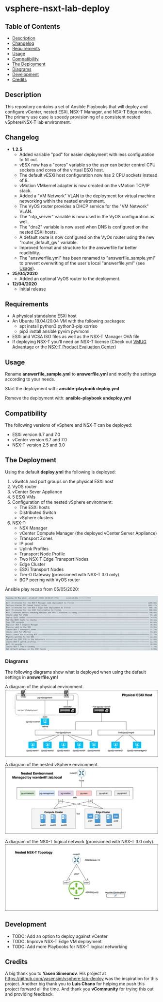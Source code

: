 # vsphere-nsxt-lab-deploy

## Table of Contents

* [Description](#Description)
* [Changelog](#Changelog)
* [Requirements](#Requirements)
* [Usage](#Usage)
* [Compatibility](#Compatibility)
* [The Deployment](#The-Deployment)
* [Diagrams](#Diagrams)
* [Development](#Development)
* [Credits](#Credits)

## Description

This repository contains a set of Ansible Playbooks that will deploy and configure vCenter, nested ESXi, NSX-T Manager, and NSX-T Edge nodes. The primary use case is speedy provisioning of a consistent nested vSphere/NSX-T lab environment.

## Changelog

* **1.2.5**
  * Added variable "pod" for easier deployment with less configuration to fill out.
  * vESX now has a "cores" variable so the user can better control CPU sockets and cores of the virtual ESXi host.
  * The default vESXi host configuration now has 2 CPU sockets instead of 8.
  * vMotion VMkernel adapter is now created on the vMotion TCP/IP stack.
  * Added a "VM Network" VLAN to the deployment for virtual machine networking within the nested environment. 
  * The VyOS router provides a DHCP service for the "VM Network" VLAN.
  * The "ntp_server" variable is now used in the VyOS configuration as well.
  * The "dns2" variable is now used when DNS is configured on the nested ESXi hosts. 
  * A default route is now configured on the VyOs router using the new "router_default_gw" variable.
  * Improved format and structure for the answerfile for better readibility.
  * The "answerfile.yml" has been renamed to "answerfile_sample.yml" to prevent overwriting of the user's local "answerfile.yml" (see [Usage](#Usage)).
* **25/04/2020**
  * Added an optional VyOS router to the deployment.
* **12/04/2020**
  * Initial release

## Requirements

* A physical standalone ESXi host
* An Ubuntu 18.04/20.04 VM with the following packages:
  * apt install python3 python3-pip xorriso
  * pip3 install ansible pyvim pyvmomi
* ESXi and VCSA ISO files as well as the NSX-T Manager OVA file
* If deploying NSX-T you'll need an NSX-T license (Check out [VMUG Advantage](https://www.vmug.com/membership/vmug-advantage-membership) or the [NSX-T Product Evaluation Center](https://my.vmware.com/web/vmware/evalcenter?p=nsx-t-eval))

## Usage

Rename **answerfile_sample.yml** to **answerfile.yml** and modify the settings according to your needs. 

Start the deployment with: **ansible-playbook deploy.yml**

Remove the deployment with: **ansible-playbook undeploy.yml**

## Compatibility

The following versions of vSphere and NSX-T can be deployed:
* ESXi version 6.7 and 7.0
* vCenter version 6.7 and 7.0
* NSX-T version 2.5 and 3.0

## The Deployment

Using the default **deploy.yml** the following is deployed:
1. vSwitch and port groups on the physical ESXi host
1. VyOS router
1. vCenter Sever Appliance
1. 5 ESXi VMs
1. Configuration of the nested vSphere environment:
   * The ESXi hosts
   * Distributed Switch
   * vSphere clusters
1. NSX-T:
   * NSX Manager
   * vCenter Compute Manager (the deployed vCenter Server Appliance)
   * Transport Zones
   * IP pool
   * Uplink Profiles
   * Transport Node Profile
   * Two NSX-T Edge Transport Nodes
   * Edge Cluster
   * ESXi Transport Nodes
   * Tier-0 Gateway (provisioned with NSX-T 3.0 only)
   * BGP peering with VyOS router

Ansible play recap from 05/05/2020:

![](images/play-recap.png)

### Diagrams

The following diagrams show what is deployed when using the default settings in **answerfile.yml**

A diagram of the physical environment.
![Physicaloverview](images/vsphere-nsxt-deploy-phys.png)

A diagram of the nested vSphere environment.
![Logicaloverview](images/vsphere-nsxt-deploy-log.png)

A diagram of the NSX-T logical network (provisioned with NSX-T 3.0 only).
![Logicalnsxoverview](images/vsphere-nsxt-deploy-nsx.png)

## Development

* TODO: Add an option to deploy against vCenter
* TODO: Improve NSX-T Edge VM deployment
* TODO: Add more Playbooks for NSX-T logical networking

## Credits

A big thank you to **Yasen Simeonov**. His project at https://github.com/yasensim/vsphere-lab-deploy was the inspiration for this project. Another big thank you to **Luis Chano** for helping me push this project forward all the time. And thank you **vCommunity** for trying this out and providing feedback.
